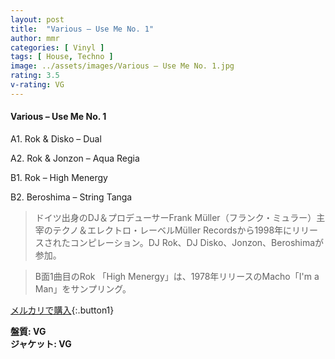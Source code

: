 ```yaml
---
layout: post
title:  "Various – Use Me No. 1"
author: mmr
categories: [ Vinyl ]
tags: [ House, Techno ]
image: ../assets/images/Various – Use Me No. 1.jpg
rating: 3.5
v-rating: VG
---
```


#### Various – Use Me No. 1

A1. Rok & Disko – Dual

A2. Rok & Jonzon – Aqua Regia

B1. Rok – High Menergy

B2. Beroshima – String Tanga

> ドイツ出身のDJ＆プロデューサーFrank Müller（フランク・ミュラー）主宰のテクノ＆エレクトロ・レーベルMüller Recordsから1998年にリリースされたコンピレーション。DJ Rok、DJ Disko、Jonzon、Beroshimaが参加。

> B面1曲目のRok 「High Menergy」は、1978年リリースのMacho「I'm a Man」をサンプリング。

[メルカリで購入](https://jp.mercari.com/item/m48896354302){:.button1}

<div class="mt-4 mb-4 d-flex align-items-center">
<strong class="mr-1">盤質: VG</strong>
</div>
<div class="mt-4 mb-4 d-flex align-items-center">
<strong class="mr-1">ジャケット: VG</strong>
</div>
